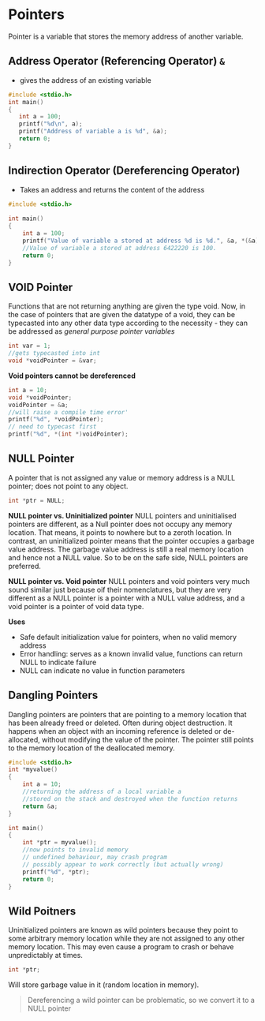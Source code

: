 # Pointers

Pointer is a variable that stores the memory address of another variable.

## Address Operator (Referencing Operator) `&`

 - gives the address of an existing variable

 ```c
 #include <stdio.h>
int main()
{
    int a = 100;
    printf("%d\n", a);
    printf("Address of variable a is %d", &a);
    return 0;
}
```

## Indirection Operator (Dereferencing Operator)

- Takes an address and returns the content of the address

```c
#include <stdio.h>
 
int main()
{
    int a = 100;
    printf("Value of variable a stored at address %d is %d.", &a, *(&a));
    //Value of variable a stored at address 6422220 is 100.
    return 0;
}
```

## VOID Pointer

Functions that are not returning anything are given the type void. Now, in  the case of pointers that are given the datatype of a void, they can be typecasted into any other data type according to the necessity - they can be addressed as *general purpose pointer variables*

```c
int var = 1;
//gets typecasted into int
void *voidPointer = &var;
```

**Void pointers cannot be dereferenced**

```c
int a = 10;
void *voidPointer;
voidPointer = &a;
//will raise a compile time error'
printf("%d", *voidPointer);
// need to typecast first
printf("%d", *(int *)voidPointer);
```

## NULL Pointer

A pointer that is not assigned any value or memory address is a NULL pointer; does not point to any object.

```c
int *ptr = NULL;
```

**NULL pointer vs. Uninitialized pointer**
NULL pointers and uninitialised pointers are different, as a Null pointer does not occupy any memory location. That means, it points to nowhere but to a zeroth location. In contrast, an uninitialized pointer means that the pointer occupies a garbage value address. The garbage value address is still a real memory location and hence not a NULL value. So to be on the safe side, NULL pointers are preferred.

**NULL pointer vs. Void pointer**
NULL pointers and void pointers very much sound similar just because oif their nomenclatures, but they are very different as a NULL pointer is a pointer with a NULL value address, and a void pointer is a pointer of void data type.

**Uses**

- Safe default initialization value for pointers, when no valid memory address
- Error handling: serves as a known invalid value, functions can return NULL to indicate failure
- NULL can indicate no value in function parameters

## Dangling Pointers

Dangling pointers are pointers that are pointing to a memory location that has been already freed or deleted. Often during object destruction. It happens when an object with an incoming reference is deleted or de-allocated, without modifying the value of the pointer. The pointer still points to the memory location of the deallocated memory. 

```c
#include <stdio.h>
int *myvalue()
{
    int a = 10;
    //returning the address of a local variable a
    //stored on the stack and destroyed when the function returns
    return &a;
}

int main()
{
    int *ptr = myvalue();
    //now points to invalid memory
    // undefined behaviour, may crash program
    // possibly appear to work correctly (but actually wrong)
    printf("%d", *ptr);
    return 0;
}
```

## Wild Poitners

Uninitialized pointers are known as wild pointers because they point to some arbitrary memory location while they are not assigned to any other memory location. This may even cause a program to crash or behave unpredictably at times.

```c
int *ptr;
```

Will store garbage value in it (random location in memory).

> Dereferencing a wild pointer can be problematic, so we convert it to a NULL pointer